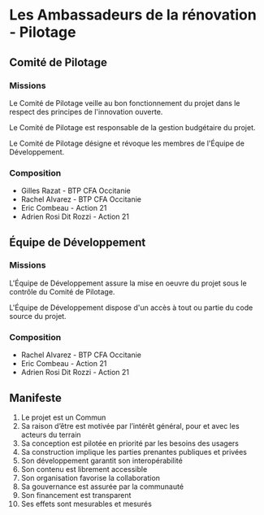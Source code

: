 # Les Ambassadeurs de la rénovation - Pilotage

## Comité de Pilotage

### Missions

Le Comité de Pilotage veille au bon fonctionnement du projet dans le respect des principes de l'innovation ouverte.

Le Comité de Pilotage est responsable de la gestion budgétaire du projet.

Le Comité de Pilotage désigne et révoque les membres de l'Équipe de Développement.

### Composition

- Gilles Razat - BTP CFA Occitanie
- Rachel Alvarez - BTP CFA Occitanie
- Eric Combeau - Action 21
- Adrien Rosi Dit Rozzi - Action 21

## Équipe de Développement

### Missions

L'Équipe de Développement assure la mise en oeuvre du projet sous le contrôle du Comité de Pilotage.

L'Équipe de Développement dispose d'un accès à tout ou partie du code source du projet.

### Composition

- Rachel Alvarez - BTP CFA Occitanie
- Eric Combeau - Action 21
- Adrien Rosi Dit Rozzi - Action 21

## Manifeste

1. Le projet est un Commun
2. Sa raison d’être est motivée par l’intérêt général, pour et avec les acteurs du terrain
3. Sa conception est pilotée en priorité par les besoins des usagers
4. Sa construction implique les parties prenantes publiques et privées
5. Son développement garantit son interopérabilité
6. Son contenu est librement accessible
7. Son organisation favorise la collaboration
8. Sa gouvernance est assurée par la communauté
9. Son financement est transparent
10. Ses effets sont mesurables et mesurés
